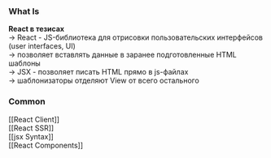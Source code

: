 ### What Is 

**React в тезисах** <br>
-> React - JS-библиотека для отрисовки пользовательских интерфейсов (user interfaces, UI)<br>
-> позволяет вставлять данные в заранее подготовленные HTML шаблоны<br>
-> JSX - позволяет писать HTML прямо в js-файлах<br>
-> шаблонизаторы отделяют View от всего остального<br>

### Common
[[React Client]]<br>
[[React SSR]]<br>
[[jsx Syntax]]<br>
[[React Components]]<br>
